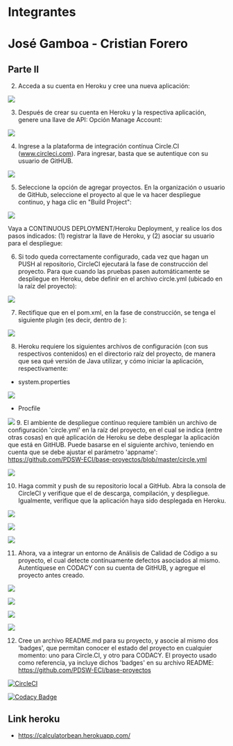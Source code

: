 # Integrantes

# José Gamboa - Cristian Forero

## Parte II

2. Acceda a su cuenta en Heroku y cree una nueva aplicación:

![](https://github.com/Pokecris200/Lab6CVDS/blob/master/Recursos/Build%20Project%20Circleci.png)

3. Después de crear su cuenta en Heroku y la respectiva aplicación, genere una llave de API: Opción Manage Account:

![](https://github.com/Pokecris200/Lab6CVDS/blob/master/Recursos/API%20Key.png)

4. Ingrese a la plataforma de integración contínua Circle.CI (www.circleci.com). Para ingresar, basta que se autentique con su usuario de GitHUB.

![](https://github.com/Pokecris200/Lab6CVDS/blob/master/Recursos/Circle%20CI.png)

5. Seleccione la opción de agregar proyectos. En la organización o usuario de GitHub, seleccione el proyecto al que le va hacer despliegue continuo, y haga clic en "Build Project":

![](https://github.com/Pokecris200/Lab6CVDS/blob/master/Recursos/Build%20Project%20Circleci.png)

Vaya a CONTINUOUS DEPLOYMENT/Heroku Deployment, y realice los dos pasos indicados: (1) registrar la llave de Heroku, y (2) asociar su usuario para el despliegue:

6. Si todo queda correctamente configurado, cada vez que hagan un PUSH al repositorio, CircleCI ejecutará la fase de construcción del proyecto. Para que cuando las pruebas pasen automáticamente se despliegue en Heroku, debe definir en el archivo circle.yml (ubicado en la raíz del proyecto):

![](https://github.com/Pokecris200/Lab6CVDS/blob/master/Recursos/Circle%20yml.png)

7. Rectifique que en el pom.xml, en la fase de construcción, se tenga el siguiente plugin (es decir, dentro de <build><plugins>):

![](https://github.com/Pokecris200/Lab6CVDS/blob/master/Recursos/Pluggin%20runner.png)

8. Heroku requiere los siguientes archivos de configuración (con sus respectivos contenidos) en el directorio raíz del proyecto, de manera que sea qué versión de Java utilizar, y cómo iniciar la aplicación, respectivamente:

+ system.properties

![](https://github.com/Pokecris200/Lab6CVDS/blob/master/Recursos/System%20properties.png)

+ Procfile

![](https://github.com/Pokecris200/Lab6CVDS/blob/master/Recursos/Procfile.png)
9. El ambiente de despliegue contínuo requiere también un archivo de configuración 'circle.yml' en la raíz del proyecto, en el cual se indica (entre otras cosas) en qué aplicación de Heroku se debe desplegar la aplicación que está en GitHUB. Puede basarse en el siguiente archivo, teniendo en cuenta que se debe ajustar el parámetro 'appname': https://github.com/PDSW-ECI/base-proyectos/blob/master/circle.yml

![](https://github.com/Pokecris200/Lab6CVDS/blob/master/Recursos/Circle%20yml.png)

10. Haga commit y push de su repositorio local a GitHub. Abra la consola de CircleCI y verifique que el de descarga, compilación, y despliegue. Igualmente, verifique que la aplicación haya sido desplegada en Heroku.

![](https://github.com/Pokecris200/Lab6CVDS/blob/master/Recursos/Punto%2010.png)

![](https://github.com/Pokecris200/Lab6CVDS/blob/master/Recursos/Punto%2010%202.png)

![](https://github.com/Pokecris200/Lab6CVDS/blob/master/Recursos/Punto%2010%203.png)

11. Ahora, va a integrar un entorno de Análisis de Calidad de Código a su proyecto, el cual detecte contínuamente defectos asociados al mismo. Autentíquese en CODACY con su cuenta de GitHUB, y agregue el proyecto antes creado.

![](https://github.com/Pokecris200/Lab6CVDS/blob/master/Recursos/Creacion%20de%20cuenta%20CODACY.png)

![](https://github.com/Pokecris200/Lab6CVDS/blob/master/Recursos/Adicion%20de%20proyecto%20a%20CODACY.png)

![](https://github.com/Pokecris200/Lab6CVDS/blob/master/Recursos/Despliege%20del%20proyecto.png)

![](https://github.com/Pokecris200/Lab6CVDS/blob/master/Recursos/Proyecto%20agregado.png)

12. Cree un archivo README.md para su proyecto, y asocie al mismo dos 'badges', que permitan conocer el estado del proyecto en cualquier momento: uno para Circle.CI, y otro para CODACY. El proyecto usado como referencia, ya incluye dichos 'badges' en su archivo README: https://github.com/PDSW-ECI/base-proyectos

[![CircleCI](https://circleci.com/gh/Pokecris200/Lab6CVDS.svg?style=svg)](https://app.circleci.com/pipelines/github/Pokecris200/Lab6CVDS)

[![Codacy Badge](https://app.codacy.com/project/badge/Grade/ec360b52000947dbbadfb42bbec52866)](https://www.codacy.com/gh/Pokecris200/Lab6CVDS/dashboard?utm_source=github.com&amp;utm_medium=referral&amp;utm_content=Pokecris200/Lab6CVDS&amp;utm_campaign=Badge_Grade)

## Link heroku

+ <https://calculatorbean.herokuapp.com/>
